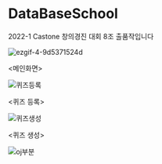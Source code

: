 # DataBaseSchool
2022-1 Castone 창의경진 대회 8조 출품작입니다

![ezgif-4-9d5371524d](https://user-images.githubusercontent.com/53340295/172396603-02db1d38-7537-4de0-ab00-87f117ad4895.gif)

<메인화면>



![퀴즈등록](https://user-images.githubusercontent.com/53340295/172398316-aee212c9-ac2f-4adc-887e-58a79104c9ef.png)

<퀴즈 등록>



![퀴즈생성](https://user-images.githubusercontent.com/53340295/172398372-8e2e80da-fbae-4517-87ec-5394ed26f400.png)

<퀴즈 생성>



![oj부분](https://user-images.githubusercontent.com/53340295/172398404-fe1cd655-757a-4d27-98bd-7bb6dc289dea.png)

<oj>
